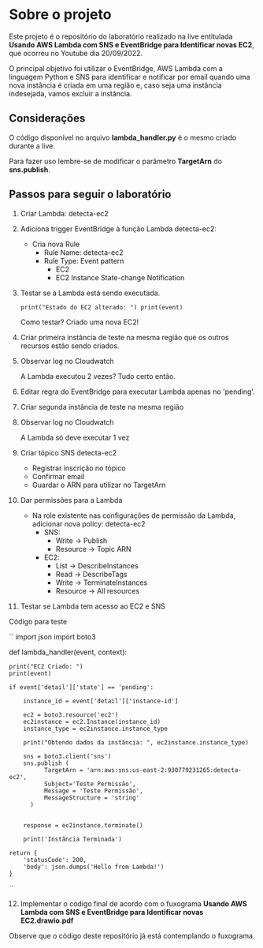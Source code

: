 # Sobre o projeto #

Este projeto é o repositório do laboratório realizado na live
entitulada **Usando AWS Lambda com SNS e EventBridge para Identificar novas EC2**, que ocorreu no Youtube dia 20/09/2022.

O principal objetivo foi utilizar o EventBridge, AWS Lambda com a linguagem Python e SNS para identificar e notificar por email quando uma nova instância é criada em uma região e, caso seja uma instância indesejada, vamos excluir a instância.

## Considerações ## 

O código disponível no arquivo **lambda_handler.py** é o mesmo criado durante a live.

Para fazer uso lembre-se de modificar o parâmetro **TargetArn** do **sns.publish**.

## Passos para seguir o laboratório ## 

1. Criar Lambda: detecta-ec2

2. Adiciona trigger EventBridge à função Lambda detecta-ec2:
	- Cria nova Rule
		- Rule Name: detecta-ec2
		- Rule Type: Event pattern
			- EC2
			- EC2 Instance State-change Notification

3. Testar se a Lambda está sendo executada.
    
    ``print("Estado do EC2 alterado: ")
    print(event)``

    Como testar? Criado uma nova EC2!

4. Criar primeira instância de teste na mesma região que os outros recursos estão sendo criados.

5. Observar log no Cloudwatch

	A Lambda executou 2 vezes? Tudo certo então.

6. Editar regra do EventBridge para executar Lambda apenas no 'pending'.

7. Criar segunda instância de teste na mesma região

8. Observar log no Cloudwatch
	
    A Lambda só deve executar 1 vez

9. Criar tópico SNS detecta-ec2
	- Registrar inscrição no tópico
	- Confirmar email
	- Guardar o ARN para utilizar no TargetArn

10. Dar permissões para a Lambda
	- Na role existente nas configurações de permissão da Lambda, adicionar nova policy: detecta-ec2
		- SNS: 
			- Write -> Publish
			- Resource -> Topic ARN
		- EC2: 
			- List -> DescribeInstances
			- Read -> DescribeTags
			- Write -> TerminateInstances
			- Resource -> All resources

11. Testar se Lambda tem acesso ao EC2 e SNS

Código para teste

``
import json
import boto3

def lambda_handler(event, context):
    
    print("EC2 Criado: ")
    print(event)
    
    if event['detail']['state'] == 'pending':
        
        instance_id = event['detail']['instance-id']
        
        ec2 = boto3.resource('ec2')
        ec2instance = ec2.Instance(instance_id)
        instance_type = ec2instance.instance_type
        
        print("Obtendo dados da instância: ", ec2instance.instance_type)
        
        sns = boto3.client('sns')
        sns.publish (
              TargetArn = 'arn:aws:sns:us-east-2:930779231265:detecta-ec2',
              Subject='Teste Permissão',
              Message = 'Teste Permissão',
              MessageStructure = 'string'
          )
        
    
        response = ec2instance.terminate()
        
        print('Instância Terminada')
        
    return {
        'statusCode': 200,
        'body': json.dumps('Hello from Lambda!')
    }
``

12. Implementar o código final de acordo com o fuxograma **Usando AWS Lambda com SNS e EventBridge para Identificar novas EC2.drawio.pdf**

Observe que o código deste repositório já está contemplando o fuxograma.
